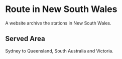 # Route in New South Wales

A website archive the stations in New South Wales.

## Served Area

Sydney to Queensland, South Australia and Victoria.